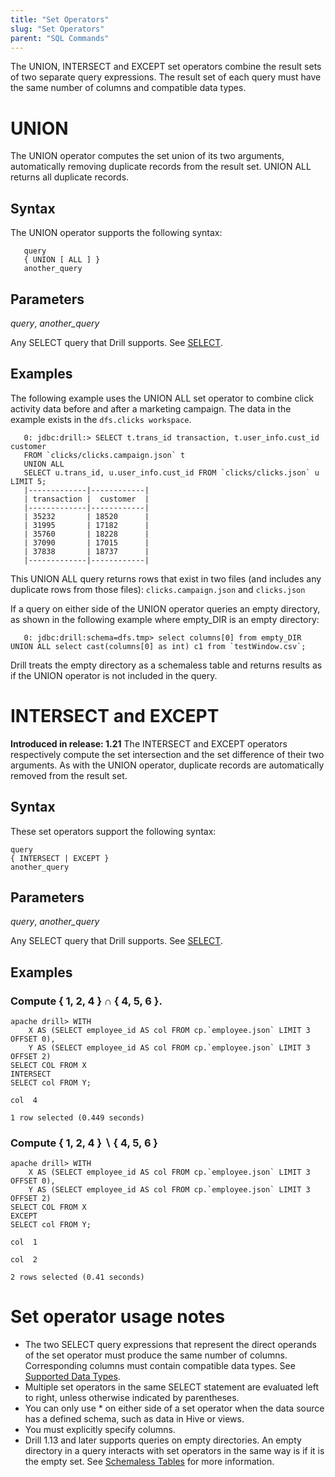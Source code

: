 ```yaml
---
title: "Set Operators"
slug: "Set Operators"
parent: "SQL Commands"
---
```


The UNION, INTERSECT and EXCEPT set operators combine the result sets of two separate query expressions. The result set of each query must have the same number of columns and compatible data types.

# UNION

The UNION operator computes the set union of its two arguments, automatically removing duplicate records from the result set. UNION ALL returns all duplicate records.

## Syntax
The UNION operator supports the following syntax:

       query
       { UNION [ ALL ] }
       another_query

## Parameters
*query*, *another_query*

Any SELECT query that Drill supports. See [SELECT]({{site.baseurl}}/docs/select/).

## Examples
The following example uses the UNION ALL set operator to combine click activity data before and after a marketing campaign. The data in the example exists in the `dfs.clicks workspace`.

       0: jdbc:drill:> SELECT t.trans_id transaction, t.user_info.cust_id customer
       FROM `clicks/clicks.campaign.json` t
       UNION ALL
       SELECT u.trans_id, u.user_info.cust_id FROM `clicks/clicks.json` u LIMIT 5;
       |-------------|------------|
       | transaction |  customer  |
       |-------------|------------|
       | 35232       | 18520      |
       | 31995       | 17182      |
       | 35760       | 18228      |
       | 37090       | 17015      |
       | 37838       | 18737      |
       |-------------|------------|

This UNION ALL query returns rows that exist in two files (and includes any duplicate rows from those files): `clicks.campaign.json` and `clicks.json`

If a query on either side of the UNION operator queries an empty directory, as shown in the following example where empty_DIR is an empty directory:

       0: jdbc:drill:schema=dfs.tmp> select columns[0] from empty_DIR UNION ALL select cast(columns[0] as int) c1 from `testWindow.csv`;

Drill treats the empty directory as a schemaless table and returns results as if the UNION operator is not included in the query.

# INTERSECT and EXCEPT

**Introduced in release: 1.21**
The INTERSECT and EXCEPT operators respectively compute the set intersection and the set difference of their two arguments. As with the UNION operator, duplicate records are automatically removed from the result set.

## Syntax

These set operators support the following syntax:

```
query
{ INTERSECT | EXCEPT }
another_query
```

## Parameters
*query*, *another_query*

Any SELECT query that Drill supports. See [SELECT]({{site.baseurl}}/docs/select/).

## Examples

### Compute { 1, 2, 4 } ∩ { 4, 5, 6 }.
```
apache drill> WITH
	X AS (SELECT employee_id AS col FROM cp.`employee.json` LIMIT 3 OFFSET 0),
	Y AS (SELECT employee_id AS col FROM cp.`employee.json` LIMIT 3 OFFSET 2)
SELECT COL FROM X
INTERSECT
SELECT col FROM Y;

col  4

1 row selected (0.449 seconds)
```

### Compute { 1, 2, 4 } ∖ { 4, 5, 6 }

```
apache drill> WITH
	X AS (SELECT employee_id AS col FROM cp.`employee.json` LIMIT 3 OFFSET 0),
	Y AS (SELECT employee_id AS col FROM cp.`employee.json` LIMIT 3 OFFSET 2)
SELECT COL FROM X
EXCEPT
SELECT col FROM Y;

col  1

col  2

2 rows selected (0.41 seconds)
```

# Set operator usage notes
   * The two SELECT query expressions that represent the direct operands of the set operator must produce the same number of columns. Corresponding columns must contain compatible data types. See [Supported Data Types]({{site.baseurl}}/docs/supported-data-types/).
   * Multiple set operators in the same SELECT statement are evaluated left to right, unless otherwise indicated by parentheses.
   * You can only use * on either side of a set operator when the data source has a defined schema, such as data in Hive or views.
   * You must explicitly specify columns.
   * Drill 1.13 and later supports queries on empty directories. An empty directory in a query interacts with set operators in the same way is if it is the empty set. See [Schemaless Tables]({{site.baseurl}}/docs/data-sources-and-file-formats-introduction/#schemaless-tables) for more information.


